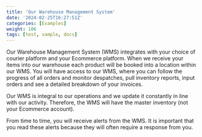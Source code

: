```yaml
---
title: 'Our Warehouse Management System'
date: '2024-02-25T16:27:51Z'
categories: [Examples]
weight: 106
tags: [test, sample, docs]
---
```


Our Warehouse Management System (WMS) integrates with your choice of courier platform and your Ecommerce platform. When
we receive your items into our warehouse each product will be booked into a location within our
WMS. You will have access to our WMS, where you can follow the progress of all orders and
monitor despatches, pull inventory reports, input orders and see a detailed breakdown of your
invoices.

Our WMS is integral to our operations and we update it constantly in line with our activity.
Therefore, the WMS will have the master inventory (not your Ecommerce account).

From time to time, you will receive alerts from the WMS. It is important that you read these
alerts because they will often require a response from you.

